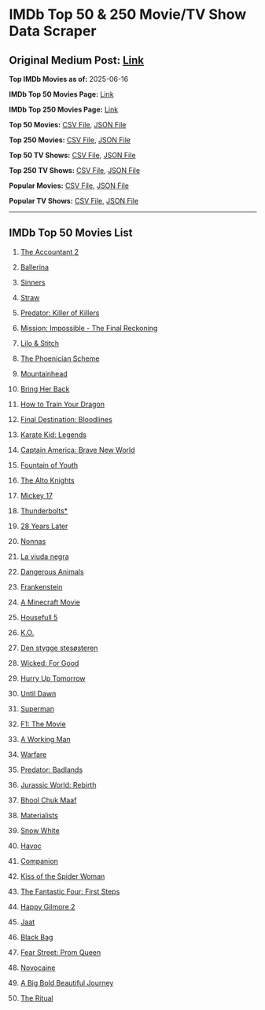 # IMDb Top 50 & 250 Movie/TV Show Data Scraper

## Original Medium Post: [Link](https://medium.com/@nishantsahoo/which-movie-should-i-watch-5c83a3c0f5b1)

**Top IMDb Movies as of:** 2025-06-16

**IMDb Top 50 Movies Page:** [Link](https://www.imdb.com/search/title/?title_type=feature&release_date=2025-01-01,2025-12-31)

**IMDb Top 250 Movies Page:** [Link](https://www.imdb.com/chart/top/)

**Top 50 Movies:** [CSV File](/data/top50/movies.csv), [JSON File](/data/top50/movies.json)

**Top 250 Movies:** [CSV File](/data/top250/movies.csv), [JSON File](/data/top250/movies.json)

**Top 50 TV Shows:** [CSV File](/data/top50/shows.csv), [JSON File](/data/top50/shows.json)

**Top 250 TV Shows:** [CSV File](/data/top250/shows.csv), [JSON File](/data/top250/shows.json)

**Popular Movies:** [CSV File](/data/popular/movies.csv), [JSON File](/data/popular/movies.json)

**Popular TV Shows:** [CSV File](/data/popular/shows.csv), [JSON File](/data/popular/shows.json)

---

## IMDb Top 50 Movies List

1. [The Accountant 2](https://www.imdb.com/title/tt7068946/)

2. [Ballerina](https://www.imdb.com/title/tt7181546/)

3. [Sinners](https://www.imdb.com/title/tt31193180/)

4. [Straw](https://www.imdb.com/title/tt32550101/)

5. [Predator: Killer of Killers](https://www.imdb.com/title/tt36463894/)

6. [Mission: Impossible - The Final Reckoning](https://www.imdb.com/title/tt9603208/)

7. [Lilo & Stitch](https://www.imdb.com/title/tt11655566/)

8. [The Phoenician Scheme](https://www.imdb.com/title/tt30840798/)

9. [Mountainhead](https://www.imdb.com/title/tt35396529/)

10. [Bring Her Back](https://www.imdb.com/title/tt32246771/)

11. [How to Train Your Dragon](https://www.imdb.com/title/tt26743210/)

12. [Final Destination: Bloodlines](https://www.imdb.com/title/tt9619824/)

13. [Karate Kid: Legends](https://www.imdb.com/title/tt1674782/)

14. [Captain America: Brave New World](https://www.imdb.com/title/tt14513804/)

15. [Fountain of Youth](https://www.imdb.com/title/tt27075958/)

16. [The Alto Knights](https://www.imdb.com/title/tt21815562/)

17. [Mickey 17](https://www.imdb.com/title/tt12299608/)

18. [Thunderbolts\*](https://www.imdb.com/title/tt20969586/)

19. [28 Years Later](https://www.imdb.com/title/tt10548174/)

20. [Nonnas](https://www.imdb.com/title/tt28309594/)

21. [La viuda negra](https://www.imdb.com/title/tt33474172/)

22. [Dangerous Animals](https://www.imdb.com/title/tt32299316/)

23. [Frankenstein](https://www.imdb.com/title/tt1312221/)

24. [A Minecraft Movie](https://www.imdb.com/title/tt3566834/)

25. [Housefull 5](https://www.imdb.com/title/tt9104736/)

26. [K.O.](https://www.imdb.com/title/tt36240772/)

27. [Den stygge stesøsteren](https://www.imdb.com/title/tt29344903/)

28. [Wicked: For Good](https://www.imdb.com/title/tt19847976/)

29. [Hurry Up Tomorrow](https://www.imdb.com/title/tt26927452/)

30. [Until Dawn](https://www.imdb.com/title/tt30955489/)

31. [Superman](https://www.imdb.com/title/tt5950044/)

32. [F1: The Movie](https://www.imdb.com/title/tt16311594/)

33. [A Working Man](https://www.imdb.com/title/tt9150192/)

34. [Warfare](https://www.imdb.com/title/tt31434639/)

35. [Predator: Badlands](https://www.imdb.com/title/tt31227572/)

36. [Jurassic World: Rebirth](https://www.imdb.com/title/tt31036941/)

37. [Bhool Chuk Maaf](https://www.imdb.com/title/tt32058735/)

38. [Materialists](https://www.imdb.com/title/tt30253473/)

39. [Snow White](https://www.imdb.com/title/tt6208148/)

40. [Havoc](https://www.imdb.com/title/tt14123284/)

41. [Companion](https://www.imdb.com/title/tt26584495/)

42. [Kiss of the Spider Woman](https://www.imdb.com/title/tt30400277/)

43. [The Fantastic Four: First Steps](https://www.imdb.com/title/tt10676052/)

44. [Happy Gilmore 2](https://www.imdb.com/title/tt31868189/)

45. [Jaat](https://www.imdb.com/title/tt32223398/)

46. [Black Bag](https://www.imdb.com/title/tt30988739/)

47. [Fear Street: Prom Queen](https://www.imdb.com/title/tt31433402/)

48. [Novocaine](https://www.imdb.com/title/tt29603959/)

49. [A Big Bold Beautiful Journey](https://www.imdb.com/title/tt13650700/)

50. [The Ritual](https://www.imdb.com/title/tt32194932/)
